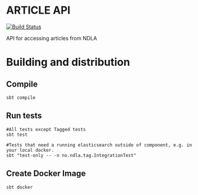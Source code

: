 # ARTICLE API
[![Build Status](https://travis-ci.org/NDLANO/article-api.svg?branch=master)](https://travis-ci.org/NDLANO/article-api)

API for accessing articles from NDLA

# Building and distribution

## Compile
    sbt compile

## Run tests
    #All tests except Tagged tests
    sbt test
     
    #Tests that need a running elasticsearch outside of component, e.g. in your local docker.
    sbt "test-only -- -n no.ndla.tag.IntegrationTest"

## Create Docker Image
    sbt docker
